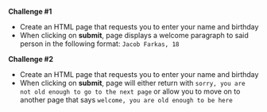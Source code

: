 **Challenge #1**

- Create an HTML page that requests you to enter your name and birthday
- When clicking on **submit**, page displays a welcome paragraph to said person in the following format:
`Jacob Farkas, 18`

**Challenge #2**

- Create an HTML page that requests you to enter your name and birthday
- When clicking on **submit**, page will either return with `sorry, you are not old enough to go to the next page` or allow you to move on to another page that says `welcome, you are old enough to be here`
